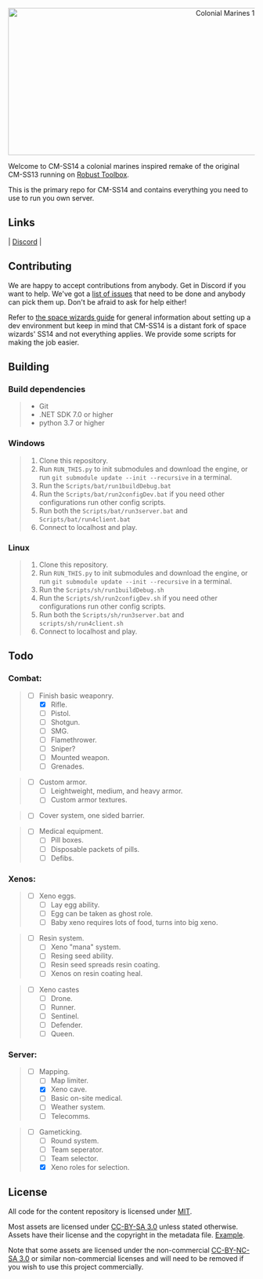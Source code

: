<p align="center"> <img alt="Colonial Marines 14" width="880" height="300" src="https://github.com/Park-Station/CM-SS14/assets/81725545/55f12234-d5e4-4b2c-b593-b7468d5ecb5d" /></p>

Welcome to CM-SS14 a colonial marines inspired remake of the original CM-SS13 running on [Robust Toolbox](https://github.com/space-wizards/RobustToolbox).

This is the primary repo for CM-SS14 and contains everything you need to use to run you own server.

## Links

| [Discord](https://discord.gg/49KeKwXc8g) |

<!-- ## Documentation/Wiki -->

<!-- Our [docs site](https://docs.spacestation14.io/) has documentation on SS14s content, engine, game design and more. We also have lots of resources for new contributors to the project. -->

## Contributing

We are happy to accept contributions from anybody. Get in Discord if you want to help. We've got a [list of issues](https://github.com/Park-Station/CM-SS14/issues) that need to be done and anybody can pick them up. Don't be afraid to ask for help either!

Refer to [the space wizards guide](https://docs.spacestation14.io/getting-started/dev-setup) for general information about setting up a dev environment but keep in mind that CM-SS14 is a distant fork of space wizards' SS14 and not everything applies. We provide some scripts for making the job easier.

## Building

### Build dependencies

> - Git
> - .NET SDK 7.0 or higher
> - python 3.7 or higher


### Windows

> 1. Clone this repository.
> 2. Run `RUN_THIS.py` to init submodules and download the engine, or run `git submodule update --init --recursive` in a terminal.
> 3. Run the `Scripts/bat/run1buildDebug.bat`
> 4. Run the `Scripts/bat/run2configDev.bat` if you need other configurations run other config scripts.
> 5. Run both the `Scripts/bat/run3server.bat` and `Scripts/bat/run4client.bat`
> 6. Connect to localhost and play.

### Linux

> 1. Clone this repository.
> 2. Run `RUN_THIS.py` to init submodules and download the engine, or run `git submodule update --init --recursive` in a terminal.
> 3. Run the `Scripts/sh/run1buildDebug.sh`
> 4. Run the `Scripts/sh/run2configDev.sh` if you need other configurations run other config scripts.
> 5. Run both the `Scripts/sh/run3server.bat` and `scripts/sh/run4client.sh`
> 6. Connect to localhost and play.

## Todo
### Combat:
>    - [ ] Finish basic weaponry.
>        - [X] Rifle.
>        - [ ] Pistol.
>        - [ ] Shotgun.
>        - [ ] SMG.
>        - [ ] Flamethrower.
>        - [ ] Sniper?
>        - [ ] Mounted weapon.
>        - [ ] Grenades.

>    - [ ] Custom armor.
>        - [ ] Leightweight, medium, and heavy armor.
>        - [ ] Custom armor textures.

>    - [ ] Cover system, one sided barrier.

>    - [ ] Medical equipment.
>        - [ ] Pill boxes.
>        - [ ] Disposable packets of pills.
>        - [ ] Defibs.


### Xenos:
>    - [ ] Xeno eggs.
>        - [ ] Lay egg ability.
>        - [ ] Egg can be taken as ghost role.
>        - [ ] Baby xeno requires lots of food, turns into big xeno.

>    - [ ] Resin system.
>        - [ ] Xeno "mana" system.
>        - [ ] Resing seed ability.
>        - [ ] Resin seed spreads resin coating.
>        - [ ] Xenos on resin coating heal.

>    - [ ] Xeno castes
>        - [ ] Drone.
>        - [ ] Runner.
>        - [ ] Sentinel.
>        - [ ] Defender.
>        - [ ] Queen.


### Server:
>    - [ ] Mapping.
>        - [ ] Map limiter.
>        - [x] Xeno cave.
>        - [ ] Basic on-site medical.
>        - [ ] Weather system.
>        - [ ] Telecomms.

>    - [ ] Gameticking.
>        - [ ] Round system.
>        - [ ] Team seperator.
>        - [ ] Team selector.
>        - [x] Xeno roles for selection.

## License

All code for the content repository is licensed under [MIT](https://github.com/space-wizards/space-station-14/blob/master/LICENSE.TXT).

Most assets are licensed under [CC-BY-SA 3.0](https://creativecommons.org/licenses/by-sa/3.0/) unless stated otherwise. Assets have their license and the copyright in the metadata file. [Example](https://github.com/space-wizards/space-station-14/blob/master/Resources/Textures/Objects/Tools/crowbar.rsi/meta.json).

Note that some assets are licensed under the non-commercial [CC-BY-NC-SA 3.0](https://creativecommons.org/licenses/by-nc-sa/3.0/) or similar non-commercial licenses and will need to be removed if you wish to use this project commercially.
